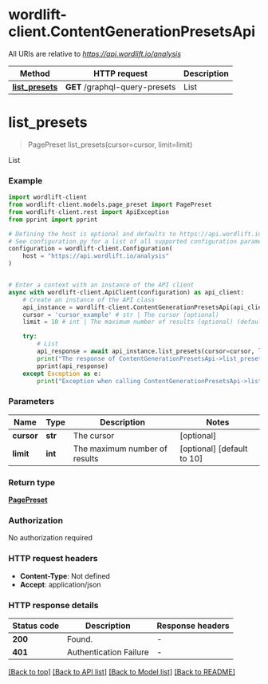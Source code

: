 # wordlift-client.ContentGenerationPresetsApi

All URIs are relative to *https://api.wordlift.io/analysis*

Method | HTTP request | Description
------------- | ------------- | -------------
[**list_presets**](ContentGenerationPresetsApi.md#list_presets) | **GET** /graphql-query-presets | List


# **list_presets**
> PagePreset list_presets(cursor=cursor, limit=limit)

List

### Example


```python
import wordlift-client
from wordlift-client.models.page_preset import PagePreset
from wordlift-client.rest import ApiException
from pprint import pprint

# Defining the host is optional and defaults to https://api.wordlift.io/analysis
# See configuration.py for a list of all supported configuration parameters.
configuration = wordlift-client.Configuration(
    host = "https://api.wordlift.io/analysis"
)


# Enter a context with an instance of the API client
async with wordlift-client.ApiClient(configuration) as api_client:
    # Create an instance of the API class
    api_instance = wordlift-client.ContentGenerationPresetsApi(api_client)
    cursor = 'cursor_example' # str | The cursor (optional)
    limit = 10 # int | The maximum number of results (optional) (default to 10)

    try:
        # List
        api_response = await api_instance.list_presets(cursor=cursor, limit=limit)
        print("The response of ContentGenerationPresetsApi->list_presets:\n")
        pprint(api_response)
    except Exception as e:
        print("Exception when calling ContentGenerationPresetsApi->list_presets: %s\n" % e)
```



### Parameters


Name | Type | Description  | Notes
------------- | ------------- | ------------- | -------------
 **cursor** | **str**| The cursor | [optional] 
 **limit** | **int**| The maximum number of results | [optional] [default to 10]

### Return type

[**PagePreset**](PagePreset.md)

### Authorization

No authorization required

### HTTP request headers

 - **Content-Type**: Not defined
 - **Accept**: application/json

### HTTP response details

| Status code | Description | Response headers |
|-------------|-------------|------------------|
**200** | Found. |  -  |
**401** | Authentication Failure |  -  |

[[Back to top]](#) [[Back to API list]](../README.md#documentation-for-api-endpoints) [[Back to Model list]](../README.md#documentation-for-models) [[Back to README]](../README.md)

